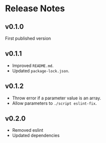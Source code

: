 # Release Notes

## v0.1.0

First published version

## v0.1.1

* Improved `README.md`.
* Updated `package-lock.json`.

## v0.1.2

- Throw error if a parameter value is an array.
- Allow parameters to `./script eslint-fix`.

## v0.2.0

- Removed eslint
- Updated dependencies